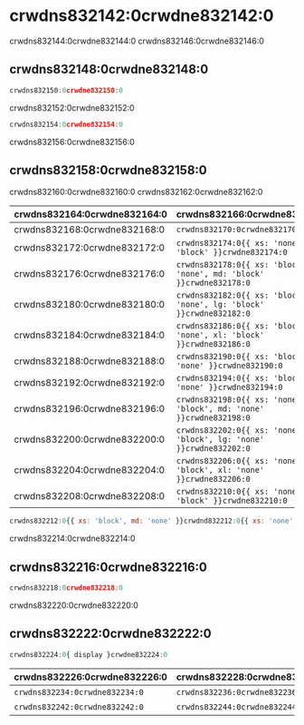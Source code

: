 # crwdns832142:0crwdne832142:0

<p class="description">crwdns832144:0crwdne832144:0 crwdns832146:0crwdne832146:0</p>

## crwdns832148:0crwdne832148:0

```jsx
crwdns832150:0crwdne832150:0
```

crwdns832152:0crwdne832152:0

```jsx
crwdns832154:0crwdne832154:0
```

crwdns832156:0crwdne832156:0

## crwdns832158:0crwdne832158:0

crwdns832160:0crwdne832160:0 crwdns832162:0crwdne832162:0

| crwdns832164:0crwdne832164:0 | crwdns832166:0crwdne832166:0                                             |
|:---------------------------- |:------------------------------------------------------------------------ |
| crwdns832168:0crwdne832168:0 | `crwdns832170:0crwdne832170:0`                                           |
| crwdns832172:0crwdne832172:0 | `crwdns832174:0{{ xs: 'none', sm: 'block' }}crwdne832174:0`              |
| crwdns832176:0crwdne832176:0 | `crwdns832178:0{{ xs: 'block', sm: 'none', md: 'block' }}crwdne832178:0` |
| crwdns832180:0crwdne832180:0 | `crwdns832182:0{{ xs: 'block', md: 'none', lg: 'block' }}crwdne832182:0` |
| crwdns832184:0crwdne832184:0 | `crwdns832186:0{{ xs: 'block', lg: 'none', xl: 'block' }}crwdne832186:0` |
| crwdns832188:0crwdne832188:0 | `crwdns832190:0{{ xs: 'block', xl: 'none' }}crwdne832190:0`              |
| crwdns832192:0crwdne832192:0 | `crwdns832194:0{{ xs: 'block', sm: 'none' }}crwdne832194:0`              |
| crwdns832196:0crwdne832196:0 | `crwdns832198:0{{ xs: 'none', sm: 'block', md: 'none' }}crwdne832198:0`  |
| crwdns832200:0crwdne832200:0 | `crwdns832202:0{{ xs: 'none', md: 'block', lg: 'none' }}crwdne832202:0`  |
| crwdns832204:0crwdne832204:0 | `crwdns832206:0{{ xs: 'none', lg: 'block', xl: 'none' }}crwdne832206:0`  |
| crwdns832208:0crwdne832208:0 | `crwdns832210:0{{ xs: 'none', xl: 'block' }}crwdne832210:0`              |

```jsx
crwdns832212:0{{ xs: 'block', md: 'none' }}crwdnd832212:0{{ xs: 'none', md: 'block' }}crwdne832212:0
```

crwdns832214:0crwdne832214:0

## crwdns832216:0crwdne832216:0

```jsx
crwdns832218:0crwdne832218:0
```

crwdns832220:0crwdne832220:0

## crwdns832222:0crwdne832222:0

```js
crwdns832224:0{ display }crwdne832224:0
```

| crwdns832226:0crwdne832226:0   | crwdns832228:0crwdne832228:0   | crwdns832230:0crwdne832230:0   | crwdns832232:0crwdne832232:0 |
|:------------------------------ |:------------------------------ |:------------------------------ |:---------------------------- |
| `crwdns832234:0crwdne832234:0` | `crwdns832236:0crwdne832236:0` | `crwdns832238:0crwdne832238:0` | crwdns832240:0crwdne832240:0 |
| `crwdns832242:0crwdne832242:0` | `crwdns832244:0crwdne832244:0` | `crwdns832246:0crwdne832246:0` | crwdns832248:0crwdne832248:0 |